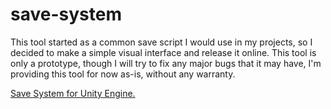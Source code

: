 # save-system
This tool started as a common save script I would use in my projects, so I decided to make a simple visual interface and release it online. 
This tool is only a prototype, though I will try to fix any major bugs that it may have, I'm providing this tool for now as-is, without any warranty.

[Save System for Unity Engine.](https://oncgm.itch.io/save-system)
